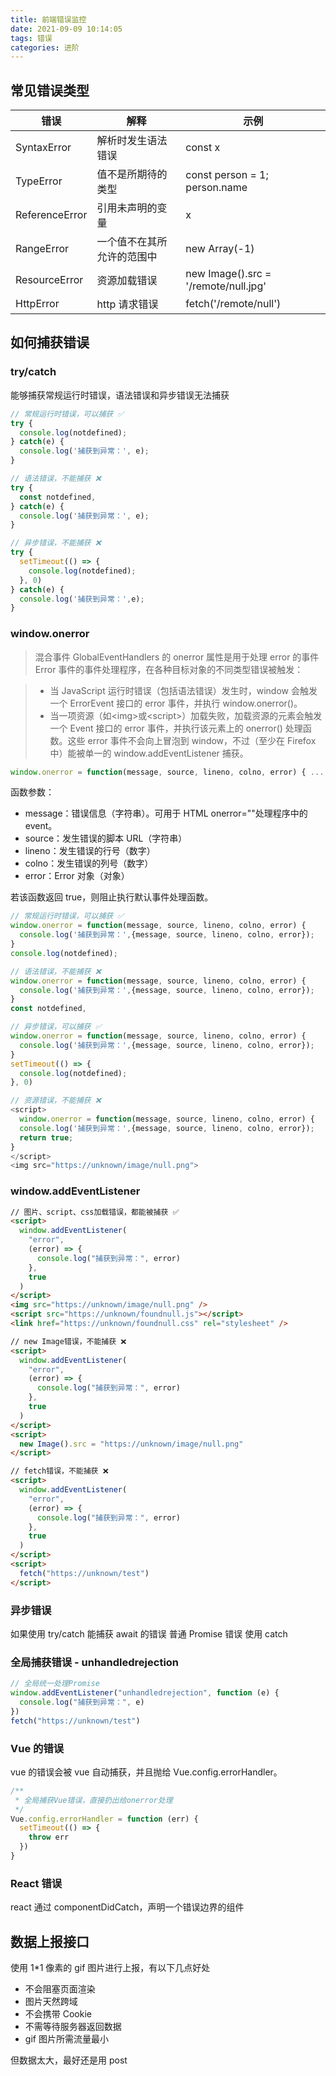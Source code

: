 ```yaml
---
title: 前端错误监控
date: 2021-09-09 10:14:05
tags: 错误
categories: 进阶
---
```


## 常见错误类型

| 错误           | 解释                       | 示例                                 |
| -------------- | -------------------------- | ------------------------------------ |
| SyntaxError    | 解析时发生语法错误         | const x                              |
| TypeError      | 值不是所期待的类型         | const person = 1; person.name        |
| ReferenceError | 引用未声明的变量           | x                                    |
| RangeError     | 一个值不在其所允许的范围中 | new Array(-1)                        |
| ResourceError  | 资源加载错误               | new Image().src = '/remote/null.jpg' |
| HttpError      | http 请求错误              | fetch('/remote/null')                |

## 如何捕获错误

### try/catch

能够捕获常规运行时错误，语法错误和异步错误无法捕获

```js
// 常规运行时错误，可以捕获 ✅
try {
  console.log(notdefined);
} catch(e) {
  console.log('捕获到异常：', e);
}

// 语法错误，不能捕获 ❌
try {
  const notdefined,
} catch(e) {
  console.log('捕获到异常：', e);
}

// 异步错误，不能捕获 ❌
try {
  setTimeout(() => {
    console.log(notdefined);
  }, 0)
} catch(e) {
  console.log('捕获到异常：',e);
}

```

### window.onerror

> 混合事件 GlobalEventHandlers 的 onerror 属性是用于处理 error 的事件
> Error 事件的事件处理程序，在各种目标对象的不同类型错误被触发：

> - 当 JavaScript 运行时错误（包括语法错误）发生时，window 会触发一个 ErrorEvent 接口的 error 事件，并执行 window.onerror()。
> - 当一项资源（如\<img\>或\<script\>）加载失败，加载资源的元素会触发一个 Event 接口的 error 事件，并执行该元素上的 onerror() 处理函数。这些 error 事件不会向上冒泡到 window，不过（至少在 Firefox 中）能被单一的 window.addEventListener 捕获。

```js
window.onerror = function(message, source, lineno, colno, error) { ... }
```

函数参数：

- message：错误信息（字符串）。可用于 HTML onerror=""处理程序中的 event。
- source：发生错误的脚本 URL（字符串）
- lineno：发生错误的行号（数字）
- colno：发生错误的列号（数字）
- error：Error 对象（对象）

若该函数返回 true，则阻止执行默认事件处理函数。

```js
// 常规运行时错误，可以捕获 ✅
window.onerror = function(message, source, lineno, colno, error) {
  console.log('捕获到异常：',{message, source, lineno, colno, error});
}
console.log(notdefined);

// 语法错误，不能捕获 ❌
window.onerror = function(message, source, lineno, colno, error) {
  console.log('捕获到异常：',{message, source, lineno, colno, error});
}
const notdefined,

// 异步错误，可以捕获 ✅
window.onerror = function(message, source, lineno, colno, error) {
  console.log('捕获到异常：',{message, source, lineno, colno, error});
}
setTimeout(() => {
  console.log(notdefined);
}, 0)

// 资源错误，不能捕获 ❌
<script>
  window.onerror = function(message, source, lineno, colno, error) {
  console.log('捕获到异常：',{message, source, lineno, colno, error});
  return true;
}
</script>
<img src="https://unknown/image/null.png">

```

### window.addEventListener

```html
// 图片、script、css加载错误，都能被捕获 ✅
<script>
  window.addEventListener(
    "error",
    (error) => {
      console.log("捕获到异常：", error)
    },
    true
  )
</script>
<img src="https://unknown/image/null.png" />
<script src="https://unknown/foundnull.js"></script>
<link href="https://unknown/foundnull.css" rel="stylesheet" />

// new Image错误，不能捕获 ❌
<script>
  window.addEventListener(
    "error",
    (error) => {
      console.log("捕获到异常：", error)
    },
    true
  )
</script>
<script>
  new Image().src = "https://unknown/image/null.png"
</script>

// fetch错误，不能捕获 ❌
<script>
  window.addEventListener(
    "error",
    (error) => {
      console.log("捕获到异常：", error)
    },
    true
  )
</script>
<script>
  fetch("https://unknown/test")
</script>
```

### 异步错误

如果使用 try/catch 能捕获 await 的错误
普通 Promise 错误 使用 catch

### 全局捕获错误 - unhandledrejection

```js
// 全局统一处理Promise
window.addEventListener("unhandledrejection", function (e) {
  console.log("捕获到异常：", e)
})
fetch("https://unknown/test")
```

### Vue 的错误

vue 的错误会被 vue 自动捕获，并且抛给 Vue.config.errorHandler。

```js
/**
 * 全局捕获Vue错误，直接扔出给onerror处理
 */
Vue.config.errorHandler = function (err) {
  setTimeout(() => {
    throw err
  })
}
```

### React 错误

react 通过 componentDidCatch，声明一个错误边界的组件

## 数据上报接口

使用 1\*1 像素的 gif 图片进行上报，有以下几点好处

- 不会阻塞页面渲染
- 图片天然跨域
- 不会携带 Cookie
- 不需等待服务器返回数据
- gif 图片所需流量最小

但数据太大，最好还是用 post
